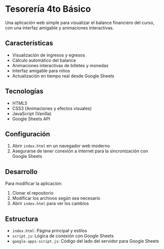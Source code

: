 # Tesorería 4to Básico

Una aplicación web simple para visualizar el balance financiero del curso, con una interfaz amigable y animaciones interactivas.

## Características

- Visualización de ingresos y egresos
- Cálculo automático del balance
- Animaciones interactivas de billetes y monedas
- Interfaz amigable para niños
- Actualización en tiempo real desde Google Sheets

## Tecnologías

- HTML5
- CSS3 (Animaciones y efectos visuales)
- JavaScript (Vanilla)
- Google Sheets API

## Configuración

1. Abrir `index.html` en un navegador web moderno
2. Asegurarse de tener conexión a internet para la sincronización con Google Sheets

## Desarrollo

Para modificar la aplicación:

1. Clonar el repositorio
2. Modificar los archivos según sea necesario
3. Abrir `index.html` para ver los cambios

## Estructura

- `index.html`: Página principal y estilos
- `script.js`: Lógica de conexión con Google Sheets
- `google-apps-script.js`: Código del lado del servidor para Google Sheets 
